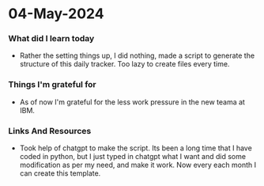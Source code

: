 <h1>04-May-2024</h1>

<h3>What did I learn today</h3>

<ul>
    <li>Rather the setting things up, I did nothing, made a script to generate the structure of this daily tracker. Too lazy to create files every time.</li>
</ul>

<h3>Things I'm grateful for </h3>

<ul>
    <li>As of now I'm grateful for the less work pressure in the new teama at IBM.</li>
</ul>

<h3>Links And Resources </h3>

<ul>
    <li>Took help of chatgpt to make the script. Its been a long time that I have coded in python, but I just typed in chatgpt what I want and did some modification as per my need, and make it work. Now every each month I can create this template.</li>
</ul>
        